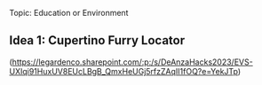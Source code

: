 Topic: Education or Environment  

## Idea 1: Cupertino Furry Locator
(https://legardenco.sharepoint.com/:p:/s/DeAnzaHacks2023/EVS-UXIqi91HuxUV8EUcLBgB_QmxHeUGj5rfzZAqII1fOQ?e=YekJTp)
